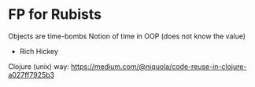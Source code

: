 # FP for Rubists


Objects are time-bombs 
Notion of time in OOP (does not know the value)
- Rich Hickey

Clojure (unix) way: https://medium.com/@niquola/code-reuse-in-clojure-a027ff7925b3
